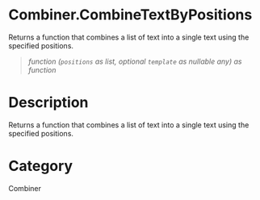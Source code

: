 # Combiner.CombineTextByPositions
Returns a function that combines a list of text into a single text using the specified positions.
> _function (<code>positions</code> as list, optional <code>template</code> as nullable any) as function_

# Description 
Returns a function that combines a list of text into a single text using the specified positions.
# Category 
Combiner
